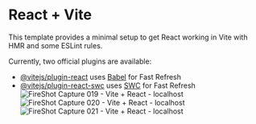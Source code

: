 # React + Vite

This template provides a minimal setup to get React working in Vite with HMR and some ESLint rules.

Currently, two official plugins are available:

- [@vitejs/plugin-react](https://github.com/vitejs/vite-plugin-react/blob/main/packages/plugin-react/README.md) uses [Babel](https://babeljs.io/) for Fast Refresh
- [@vitejs/plugin-react-swc](https://github.com/vitejs/vite-plugin-react-swc) uses [SWC](https://swc.rs/) for Fast Refresh
![FireShot Capture 019 - Vite + React - localhost](https://github.com/user-attachments/assets/df56772d-ed0a-456c-a3b5-0396f292c67e)
![FireShot Capture 020 - Vite + React - localhost](https://github.com/user-attachments/assets/e96bca21-e2ce-4627-85dc-9b42bb26325c)
![FireShot Capture 021 - Vite + React - localhost](https://github.com/user-attachments/assets/ec3946de-30be-4140-bdf0-04e306b6168d)
